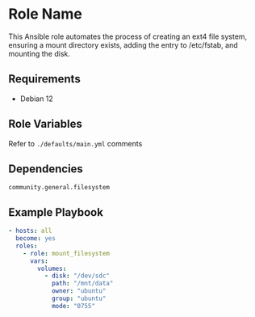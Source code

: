 Role Name
=========

This Ansible role automates the process of creating an ext4 file system, ensuring a mount directory exists, adding the entry to /etc/fstab, and mounting the disk.

Requirements
------------

- Debian 12

Role Variables
--------------

Refer to `./defaults/main.yml` comments

Dependencies
------------

`community.general.filesystem`


Example Playbook
----------------

```yaml
- hosts: all
  become: yes
  roles:
    - role: mount_filesystem
      vars:
        volumes:
          - disk: "/dev/sdc"
            path: "/mnt/data"
            owner: "ubuntu"
            group: "ubuntu"
            mode: "0755"
```